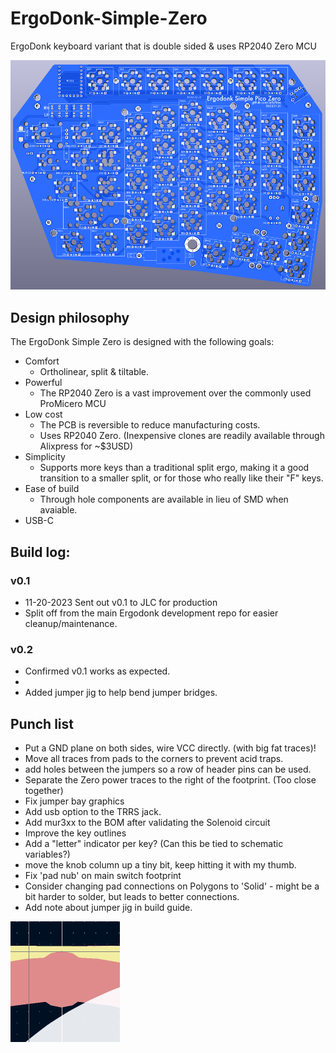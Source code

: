 # ErgoDonk-Simple-Zero
ErgoDonk keyboard variant that is double sided &amp; uses RP2040 Zero MCU

![Ergodonk simple zero v0.1](images/ergodonk_simple_zero_v0.1.png)

## Design philosophy
The ErgoDonk Simple Zero is designed with the following goals:

* Comfort
  * Ortholinear, split & tiltable.
* Powerful
  * The RP2040 Zero is a vast improvement over the commonly used ProMicero MCU
* Low cost
  * The PCB is reversible to reduce manufacturing costs.
  * Uses RP2040 Zero. (Inexpensive clones are readily available through Alixpress for ~$3USD)
* Simplicity
  * Supports more keys than a traditional split ergo, making it a good transition to a smaller split, or for those who really like their "F" keys.
* Ease of build
  * Through hole components are available in lieu of SMD when avaiable.
* USB-C




## Build log:
### v0.1
* 11-20-2023 Sent out v0.1 to JLC for production
* Split off from the main Ergodonk development repo for easier cleanup/maintenance.

### v0.2
* Confirmed v0.1 works as expected.
* 
* Added jumper jig to help bend jumper bridges.

## Punch list
* Put a GND plane on both sides, wire VCC directly. (with big fat traces)!
* Move all traces from pads to the corners to prevent acid traps.
* add holes between the jumpers so a row of header pins can be used.
* Separate the Zero power traces to the right of the footprint. (Too close together)
* Fix jumper bay graphics
* Add usb option to the TRRS jack.
* Add mur3xx to the BOM after validating the Solenoid circuit
* Improve the key outlines
* Add a "letter" indicator per key? (Can this be tied to schematic variables?)
* move the knob column up a tiny bit, keep hitting it with my thumb.
* Fix 'pad nub' on main switch footprint
* Consider changing pad connections on Polygons to 'Solid' - might be a bit harder to solder, but leads to better connections.
* Add note about jumper jig in build guide.

![pad nub](images/pad_nub.png)
